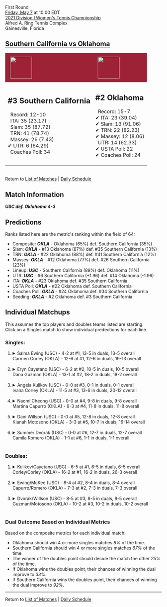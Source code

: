 First Round  
[Friday, May 7](../../schedule/05-07.md) at 10:00 EDT  
[2021 Division I Women's Tennis Championship](../index.md)  
Alfred A. Ring Tennis Complex  
Gainesville, Florida  
## [Southern California vs Oklahoma](https://www.ncaa.com/game/5833668)  

<table><tr style="background-color: #d9d9d9 !important"><td style="background-color: #9D2235 !important"><img src="https://www.ncaa.com/sites/default/files/images/logos/schools/s/southern-california.70.png" width="70" height="70" style="padding: 8px;" /></td><td style="background-color: #9D2235 !important"><img src="https://www.ncaa.com/sites/default/files/images/logos/schools/o/oklahoma.70.png" width="70" height="70" style="padding: 8px;" /></td></tr><tr>
<td>  

<h2>#3 Southern California</h2>  
&nbsp; Record: 12-10<br>  
&nbsp; ITA: 35 (23.17)<br>  
&nbsp; Slam: 35 (87.72)<br>  
&nbsp; TRN: 41 (78.74)<br>  
&nbsp; Massey: 26 (7.43)<br>  
&#10004; UTR: 6 (64.29)<br>  
&nbsp; Coaches Poll: 34<br>  
<br>  

</td>
<td>  

<h2>#2 Oklahoma</h2>  
&nbsp; Record: 15-7<br>  
&#10004; ITA: 23 (39.04)<br>  
&#10004; Slam: 13 (91.06)<br>  
&#10004; TRN: 22 (82.23)<br>  
&#10004; Massey: 12 (8.06)<br>  
&nbsp; UTR: 14 (62.33)<br>  
&#10004; USTA Poll: 22<br>  
&#10004; Coaches Poll: 24<br>  
<br>  

</td>
</tr></table>  


<br>Return to [List of Matches](../index.md) &#124; [Daily Schedule](../../schedule/05-07.md)

## Match Information  
***USC def. Oklahoma 4-3***  

## Predictions  

Ranks listed here are the metric's ranking within the field of 64:  
- Composite: ***OKLA*** - Oklahoma (65%) def. Southern California (35%)  
- Slam: ***OKLA*** - #13 Oklahoma (87%) def. #35 Southern California (13%)  
- TRN: ***OKLA*** - #22 Oklahoma (88%) def. #41 Southern California (12%)  
- Massey: ***OKLA*** - #12 Oklahoma (77%) def. #26 Southern California (23%)  
- Lineup: ***USC*** - Southern California (89%) def. Oklahoma (11%)  
- UTR: ***USC*** - #6 Southern California (+1.96) def. #14 Oklahoma (-1.96)  
- ITA: ***OKLA*** - #23 Oklahoma def. #35 Southern California  
- USTA Poll: ***OKLA*** - #22 Oklahoma def. Southern California  
- Coaches Poll: ***OKLA*** - #24 Oklahoma def. #34 Southern California  
- Seeding: ***OKLA*** - #2 Oklahoma def. #3 Southern California  

## Individual Matchups  
This assumes the top players and doubles teams listed are starting.  
Click on a Singles match to show individual predections for each line.  

### Singles:  

<ol>
<li><details>
<summary markdown="span">Salma Ewing (USC) - 4-2 at #1, 13-5 in duals, 13-5 overall<br>Carmen Corley (OKLA) - 12-6 at #1, 12-6 in duals, 19-13 overall</summary>
<h4>Predictions</h4><ul>
<li>Composite: <b><i>USC</i></b> - Ewing (66%) def. Corley (34%)</li>  
<li>Slam: <b><i>USC</i></b> - Ewing (60%) def. Corley (40%)</li>  
<li>TRN: <b><i>USC</i></b> - Ewing (84%) def. Corley (16%)</li>  
<li>Massey: <b><i>OKLA</i></b> - Corley (59%) def. Ewing (41%)</li>  
<li>UTR: <b><i>USC</i></b> - Ewing (79%) def. Corley (21%)</li>  
<li>ITA: <b><i>USC</i></b> - Ewing (14.56) def. Corley (9.20)</li>  
</ul>
</details>&nbsp;</li>
<li><details>
<summary markdown="span">Eryn Cayetano (USC) - 6-2 at #2, 10-5 in duals, 10-5 overall<br>Dana Guzman (OKLA) - 13-1 at #2, 18-2 in duals, 18-2 overall</summary>
<h4>Predictions</h4><ul>
<li>Composite: <b><i>USC</i></b> - Cayetano (55%) def. Guzman (45%)</li>  
<li>Slam: <b><i>USC</i></b> - Cayetano (61%) def. Guzman (39%)</li>  
<li>TRN: <b><i>USC</i></b> - Cayetano (59%) def. Guzman (41%)</li>  
<li>Massey: <b><i>OKLA</i></b> - Guzman (64%) def. Cayetano (36%)</li>  
<li>UTR: <b><i>USC</i></b> - Cayetano (65%) def. Guzman (35%)</li>  
<li>ITA: <b><i>OKLA</i></b> - Guzman (9.21) def. Cayetano (5.85)</li>  
</ul>
</details>&nbsp;</li>
<li><details>
<summary markdown="span">Angela Kulikov (USC) - 0-0 at #3, 0-1 in duals, 0-1 overall<br>Ivana Corley (OKLA) - 11-5 at #3, 13-6 in duals, 20-12 overall</summary>
<h4>Predictions</h4><ul>
<li>Composite: <b><i>OKLA</i></b> - Corley (74%) def. Kulikov (26%)</li>  
<li>Slam: <b><i>OKLA</i></b> - Corley (99%) def. Kulikov (1%)</li>  
<li>TRN: <b><i>OKLA</i></b> - Corley (99%) def. Kulikov (1%)</li>  
<li>Massey: <b><i>USC</i></b> - Kulikov (99%) def. Corley (1%)</li>  
<li>UTR: <b><i>OKLA</i></b> - Corley (99%) def. Kulikov (1%)</li>  
<li>ITA: <b><i>OKLA</i></b> - Corley (6.90) def. Kulikov (0.00)</li>  
</ul>
</details>&nbsp;</li>
<li><details>
<summary markdown="span">Naomi Cheong (USC) - 0-0 at #4, 9-8 in duals, 9-8 overall<br>Martina Capurro (OKLA) - 9-3 at #4, 11-8 in duals, 11-8 overall</summary>
<h4>Predictions</h4><ul>
<li>Composite: <b><i>USC</i></b> - Cheong (75%) def. Capurro (25%)</li>  
<li>Slam: <b><i>USC</i></b> - Cheong (80%) def. Capurro (20%)</li>  
<li>TRN: <b><i>USC</i></b> - Cheong (79%) def. Capurro (21%)</li>  
<li>Massey: <b><i>USC</i></b> - Cheong (61%) def. Capurro (39%)</li>  
<li>UTR: <b><i>USC</i></b> - Cheong (80%) def. Capurro (20%)</li>  
<li>ITA: <b><i>USC</i></b> - Cheong (4.19) def. Capurro (1.84)</li>  
</ul>
</details>&nbsp;</li>
<li><details>
<summary markdown="span">Dani Willson (USC) - 0-0 at #5, 12-8 in duals, 12-8 overall<br>Kianah Motosono (OKLA) - 3-3 at #5, 10-7 in duals, 16-14 overall</summary>
<h4>Predictions</h4><ul>
<li>Composite: <b><i>USC</i></b> - Willson (70%) def. Motosono (30%)</li>  
<li>Slam: <b><i>USC</i></b> - Willson (72%) def. Motosono (28%)</li>  
<li>TRN: <b><i>USC</i></b> - Willson (70%) def. Motosono (30%)</li>  
<li>Massey: <b><i>USC</i></b> - Willson (61%) def. Motosono (39%)</li>  
<li>UTR: <b><i>USC</i></b> - Willson (77%) def. Motosono (23%)</li>  
<li>ITA: <b><i>USC</i></b> - Willson (1.74) def. Motosono (1.65)</li>  
</ul>
</details>&nbsp;</li>
<li><details>
<summary markdown="span">Summer Dvorak (USC) - 0-0 at #6, 12-7 in duals, 12-7 overall<br>Camila Romero (OKLA) - 1-1 at #6, 1-1 in duals, 1-1 overall</summary>
<h4>Predictions</h4><ul>
<li>Composite: <b><i>USC</i></b> - Dvorak (99%) def. Romero (1%)</li>  
<li>Slam: <b><i>USC</i></b> - Dvorak (99%) def. Romero (1%)</li>  
<li>TRN: <b><i>USC</i></b> - Dvorak (99%) def. Romero (1%)</li>  
<li>Massey: <b><i>USC</i></b> - Dvorak (99%) def. Romero (1%)</li>  
<li>UTR: <b><i>USC</i></b> - Dvorak (99%) def. Romero (1%)</li>  
<li>ITA: <b><i>USC</i></b> - Dvorak (1.85) def. Romero (0.00)</li>  
</ul>
</details>&nbsp;</li>
</ol>

### Doubles:  

<ol>
<li><details>
<summary markdown="span">Kulikov/Cayetano (USC) - 6-5 at #1, 6-5 in duals, 6-5 overall<br>Corley/Corley (OKLA) - 16-2 at #1, 16-2 in duals, 26-3 overall</summary>
<br>Sorry, we don't have any metrics for this match
</details>&nbsp;</li>
<li><details>
<summary markdown="span">Ewing/McKee (USC) - 8-4 at #2, 8-4 in duals, 8-4 overall<br>Capurro/Romero (OKLA) - 7-3 at #2, 7-3 in duals, 7-3 overall</summary>
<br>Sorry, we don't have any metrics for this match
</details>&nbsp;</li>
<li><details>
<summary markdown="span">Dvorak/Willson (USC) - 8-5 at #3, 8-5 in duals, 8-5 overall<br>Guzman/Motosono (OKLA) - 10-2 at #3, 10-2 in duals, 10-2 overall</summary>
<br>Sorry, we don't have any metrics for this match
</details>&nbsp;</li>
</ol>

### Dual Outcome Based on Individual Metrics  
  
Based on the composite metrics for each individual match:  
- Oklahoma should win 4 or more singles matches *8%* of the time.  
- Southern California should win 4 or more singles matches *67%* of the time.  
- The winner of the doubles point should decide the match the other *25%* of the time.  
- If Oklahoma wins the doubles point, their chances of winning the dual improve to *33%*.  
- If Southern California wins the doubles point, their chances of winning the dual improve to *92%*.  
  
------

Return to [List of Matches](../index.md) &#124; [Daily Schedule](../../schedule/05-07.md)  
